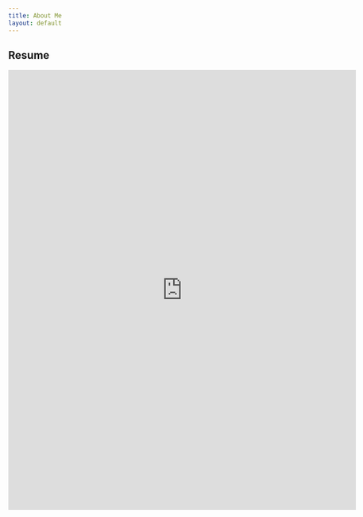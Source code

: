 ```yaml
---
title: About Me
layout: default
---
```

<div class="row content-row bg-dark">
  <div class="col">
  <h2>Resume</h2>
    <div id="googleblock" class="google-embed" style="height:885px !important;"><iframe src="https://docs.google.com/viewer?srcid=1W6RHaZvYXV797w5c2mMwv95oUVLWx9sr&pid=explorer&efh=false&a=v&chrome=false&embedded=true" width="700" height="885" title="AMS-PDResume2018" frameborder="0"></iframe></div>
  </div>
</div>